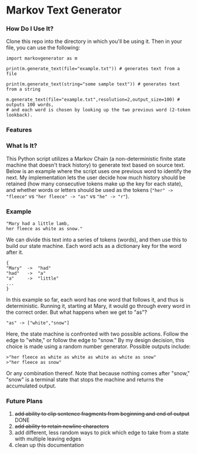 # Markov Text Generator #

### How Do I Use It?

Clone this repo into the directory in which you'll be using it. Then in your file, you can use the following:

```
import markovgenerator as m

print(m.generate_text(file="example.txt")) # generates text from a file

print(m.generate_text(string="some sample text")) # generates text from a string

m.generate_text(file="example.txt",resolution=2,output_size=100) # outputs 100 words, 
# and each word is chosen by looking up the two previous word (2-token lookback).

```


### Features


### What Is It?

This Python script utilizes a Markov Chain (a non-deterministic finite state machine that doesn't track history) to generate text based on source text. Below is an example where the script uses one previous word to identify the next. My implementation lets the user decide how much history should be retained (how many consecutive tokens make up the key for each state), and whether words or letters should be used as the tokens (`"her" -> "fleece"` vs `"her fleece" -> "as"` vs `"he" -> "r"`).

### Example

```
"Mary had a little lamb,
her fleece as white as snow."
```

We can divide this text into a series of tokens (words), and then use this to build our state machine.
Each word acts as a dictionary key for the word after it.
```
{
"Mary" 	-> 	"had"
"had" 	-> 	"a"
"a" 	-> 	"little"
...
}
```
In this example so far, each word has one word that follows it, and thus is deterministic. Running it, starting at Mary, it would go through every word in the correct order. But what happens when we get to "as"?

`"as" -> ["white","snow"]`

Here, the state machine is confronted with two possible actions. Follow the edge to "white," or follow the edge to "snow." By my design decision, this choice is made using a random number generator. Possible outputs include:

```
>"her fleece as white as white as white as white as snow"
>"her fleece as snow"
```
Or any combination thereof. Note that because nothing comes after "snow," "snow" is a terminal state that stops the machine and returns the accumulated output.


### Future Plans
1. ~~add ability to clip sentence fragments from beginning and end of output~~ DONE
2. ~~add ability to retain newline characters~~
3. add different, less random ways to pick which edge to take from a state with multiple leaving edges
4. clean up this documentation

